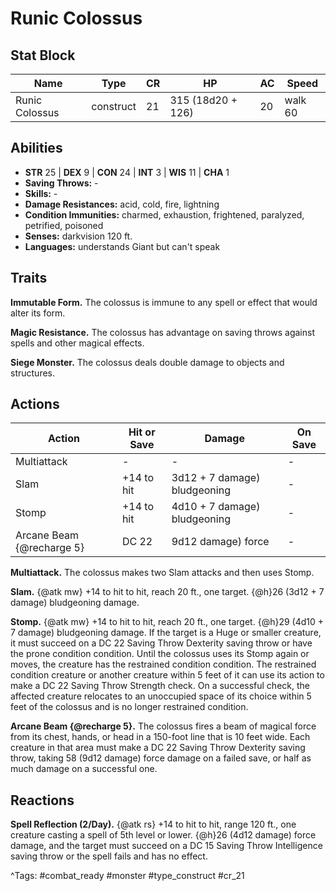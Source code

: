 # Runic Colossus

## Stat Block

| Name | Type | CR | HP | AC | Speed |
|------|------|----|----|----|-------|
| Runic Colossus | construct | 21 | 315 (18d20 + 126) | 20 | walk 60 |

## Abilities

- **STR** 25 | **DEX** 9 | **CON** 24 | **INT** 3 | **WIS** 11 | **CHA** 1
- **Saving Throws:** -  
- **Skills:** -  
- **Damage Resistances:** acid, cold, fire, lightning  
- **Condition Immunities:** charmed, exhaustion, frightened, paralyzed, petrified, poisoned  
- **Senses:** darkvision 120 ft.  
- **Languages:** understands Giant but can't speak

## Traits

**Immutable Form.** The colossus is immune to any spell or effect that would alter its form.

**Magic Resistance.** The colossus has advantage on saving throws against spells and other magical effects.

**Siege Monster.** The colossus deals double damage to objects and structures.


## Actions

| Action | Hit or Save | Damage | On Save |
|--------|--------------|--------|----------|
| Multiattack | - | - | - |
| Slam | +14 to hit | 3d12 + 7 damage) bludgeoning | - |
| Stomp | +14 to hit | 4d10 + 7 damage) bludgeoning | - |
| Arcane Beam {@recharge 5} | DC 22 | 9d12 damage) force | - |

**Multiattack.** The colossus makes two Slam attacks and then uses Stomp.

**Slam.** {@atk mw} +14 to hit to hit, reach 20 ft., one target. {@h}26 (3d12 + 7 damage) bludgeoning damage.

**Stomp.** {@atk mw} +14 to hit to hit, reach 20 ft., one target. {@h}29 (4d10 + 7 damage) bludgeoning damage. If the target is a Huge or smaller creature, it must succeed on a DC 22 Saving Throw Dexterity saving throw or have the prone condition condition. Until the colossus uses its Stomp again or moves, the creature has the restrained condition condition. The restrained condition creature or another creature within 5 feet of it can use its action to make a DC 22 Saving Throw Strength check. On a successful check, the affected creature relocates to an unoccupied space of its choice within 5 feet of the colossus and is no longer restrained condition.

**Arcane Beam {@recharge 5}.** The colossus fires a beam of magical force from its chest, hands, or head in a 150-foot line that is 10 feet wide. Each creature in that area must make a DC 22 Saving Throw Dexterity saving throw, taking 58 (9d12 damage) force damage on a failed save, or half as much damage on a successful one.

## Reactions

**Spell Reflection (2/Day).** {@atk rs} +14 to hit to hit, range 120 ft., one creature casting a spell of 5th level or lower. {@h}26 (4d12 damage) force damage, and the target must succeed on a DC 15 Saving Throw Intelligence saving throw or the spell fails and has no effect.



^Tags: #combat_ready #monster #type_construct #cr_21